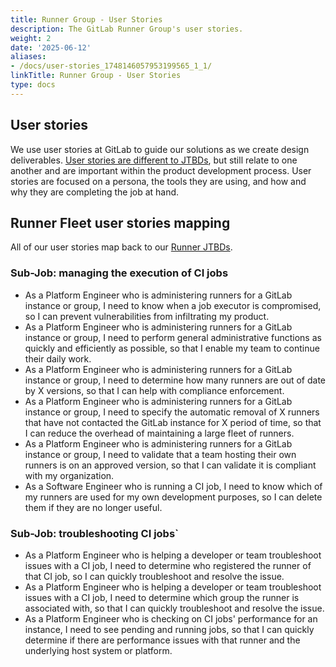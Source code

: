 ```yaml
---
title: Runner Group - User Stories
description: The GitLab Runner Group's user stories.
weight: 2
date: '2025-06-12'
aliases:
- /docs/user-stories_1748146057953199565_1_1/
linkTitle: Runner Group - User Stories
type: docs
---
```


## User stories

We use user stories at GitLab to guide our solutions as we create design deliverables. [User stories are different to JTBDs](/handbook/product/ux/jobs-to-be-done/#jtbd-user-stories-and-tasks), but still relate to one another and are important within the product development process. User stories are focused on a persona, the tools they are using, and how and why they are completing the job at hand.

## Runner Fleet user stories mapping

All of our user stories map back to our [Runner JTBDs](/handbook/engineering/development/ops/verify/runner/jtbd/).

### Sub-Job: managing the execution of CI jobs

- As a Platform Engineer who is administering runners for a GitLab instance or group, I need to know when a job executor is compromised, so I can prevent vulnerabilities from infiltrating my product.
- As a Platform Engineer who is administering runners for a GitLab instance or group, I need to perform general administrative functions as quickly and efficiently as possible, so that I enable my team to continue their daily work.
- As a Platform Engineer who is administering runners for a GitLab instance or group, I need to determine how many runners are out of date by X versions, so that I can help with compliance enforcement.
- As a Platform Engineer who is administering runners for a GitLab instance or group, I need to specify the automatic removal of X runners that have not contacted the GitLab instance for X period of time, so that I can reduce the overhead of maintaining a large fleet of runners.
- As a Platform Engineer who is administering runners for a GitLab instance or group, I need to validate that a team hosting their own runners is on an approved version, so that I can validate it is compliant with my organization.
- As a Software Engineer who is running a CI job, I need to know which of my runners are used for my own development purposes, so I can delete them if they are no longer useful.

### Sub-Job: troubleshooting CI jobs`

- As a Platform Engineer who is helping a developer or team troubleshoot issues with a CI job, I need to determine who registered the runner of that CI job, so I can quickly troubleshoot and resolve the issue.
- As a Platform Engineer who is helping a developer or team troubleshoot issues with a CI job, I need to determine which group the runner is associated with, so that I can quickly troubleshoot and resolve the issue.
- As a Platform Engineer who is checking on CI jobs' performance for an instance, I need to see pending and running jobs, so that I can quickly determine if there are performance issues with that runner and the underlying host system or platform.
